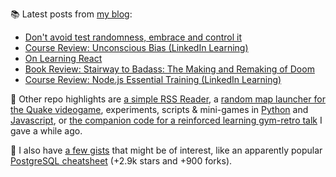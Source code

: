 
📚 Latest posts from <a href="https://blog.kartones.net/">my blog</a>:

<!--START_SECTION:blogposts-->
* [Don&#39;t avoid test randomness, embrace and control it](https:&#x2F;&#x2F;blog.kartones.net&#x2F;post&#x2F;dont-avoid-randomness-embrace-and-control-it&#x2F;)
* [Course Review: Unconscious Bias (LinkedIn Learning)](https:&#x2F;&#x2F;blog.kartones.net&#x2F;post&#x2F;course-review-unconscious-bias-linkedin-learning&#x2F;)
* [On Learning React](https:&#x2F;&#x2F;blog.kartones.net&#x2F;post&#x2F;on-learning-react&#x2F;)
* [Book Review: Stairway to Badass: The Making and Remaking of Doom](https:&#x2F;&#x2F;blog.kartones.net&#x2F;post&#x2F;book-review-stairway-to-badass-making-and-remaking-of-doom&#x2F;)
* [Course Review: Node.js Essential Training (LinkedIn Learning)](https:&#x2F;&#x2F;blog.kartones.net&#x2F;post&#x2F;course-review-nodejs-essential-training-linkedin-learning&#x2F;)
<!--END_SECTION:blogposts-->


📌 Other repo highlights are [a simple RSS Reader](https://github.com/Kartones/pbrr), a [random map launcher for the Quake videogame](https://github.com/Kartones/quaddicted-random-map), experiments, scripts & mini-games in [Python](https://github.com/Kartones/python) and [Javascript](https://github.com/Kartones/JSAssorted), or [the companion code for a reinforced learning gym-retro talk](https://github.com/Kartones/mindcamp-x-gym-retro) I gave a while ago.

📝 I also have [a few gists](https://gist.github.com/Kartones?direction=desc&sort=updated) that might be of interest, like an apparently popular [PostgreSQL cheatsheet](https://gist.github.com/Kartones/dd3ff5ec5ea238d4c546) (+2.9k stars and +900 forks).

